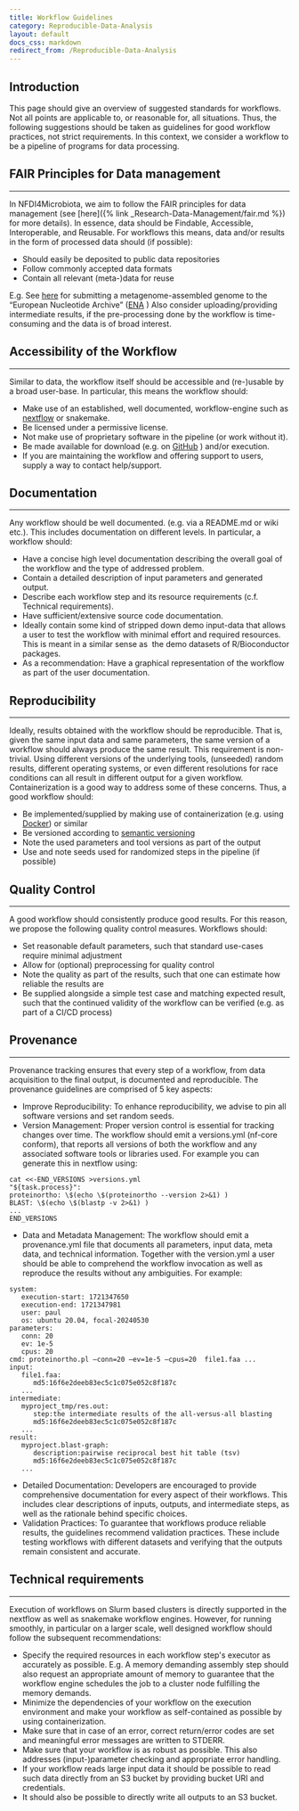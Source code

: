 ```yaml
---
title: Workflow Guidelines
category: Reproducible-Data-Analysis
layout: default
docs_css: markdown
redirect_from: /Reproducible-Data-Analysis
---
```


## Introduction

This page should give an overview of suggested standards for workflows. Not all points are applicable to, or reasonable for, all situations. Thus, the following suggestions should be taken as guidelines for good workflow practices, not strict requirements. In this context, we consider a workflow to be a pipeline of programs for data processing.

## FAIR Principles for Data management
---
In NFDI4Microbiota, we aim to follow the FAIR principles for data management (see [here]({% link _Research-Data-Management/fair.md %}) for more details).
In essence, data should be Findable, Accessible, Interoperable, and Reusable.
For workflows this means, data and/or results in the form of processed data should (if possible):

- Should easily be deposited to public data repositories
- Follow commonly accepted data formats
- Contain all relevant (meta-)data for reuse

E.g. See [here](https://ena-docs.readthedocs.io/en/latest/submit/assembly/metagenome/mag.html) for submitting a metagenome-assembled genome to the “European Nucleotide Archive” ([ENA](https://www.ebi.ac.uk/ena/browser/home) )
Also consider uploading/providing intermediate results, if the pre-processing done by the workflow is time-consuming and the data is of broad interest.

## Accessibility of the Workflow
---
Similar to data, the workflow itself should be accessible and (re-)usable by a broad user-base.
In particular, this means the workflow should:  

- Make use of an established, well documented, workflow-engine such as [nextflow](https://www.nextflow.io/) or snakemake.
- Be licensed under a permissive license.
- Not make use of proprietary software in the pipeline (or work without it).
- Be made available for download (e.g. on [GitHub](https://github.com/) ) and/or execution.
- If you are maintaining the workflow and offering support to users, supply a way to contact help/support.

## Documentation
---
Any workflow should be well documented. (e.g. via a README.md or wiki etc.). This includes documentation on different levels. In particular, a workflow should:

- Have a concise high level documentation describing the overall goal of the workflow and the type of addressed problem.
- Contain a detailed description of input parameters and generated output.
- Describe each workflow step and its resource requirements (c.f. Technical requirements).
- Have sufficient/extensive source code documentation.
- Ideally contain some kind of stripped down demo input-data that allows a user to test the workflow with minimal effort and required resources. This is meant in a similar sense as  the demo datasets of R/Bioconductor packages.
- As a recommendation: Have a graphical representation of the workflow as part of the user documentation.

## Reproducibility
---
Ideally, results obtained with the workflow should be reproducible. That is, given the same input data and same parameters, the same version of a workflow should always produce the same result. This requirement is non-trivial. Using different versions of the underlying tools, (unseeded) random results, different operating systems, or even different resolutions for race conditions can all result in different output for a given workflow. Containerization is a good way to address some of these concerns.
Thus, a good workflow should:

- Be implemented/supplied by making use of containerization (e.g. using [Docker](https://www.docker.com/resources/what-container/)) or similar
- Be versioned according to [semantic versioning](https://semver.org/)
- Note the used parameters and tool versions as part of the output
- Use and note seeds used for randomized steps in the pipeline (if possible)

## Quality Control
---
A good workflow should consistently produce good results. For this reason, we propose the following quality control measures. Workflows should:

- Set reasonable default parameters, such that standard use-cases require minimal adjustment
- Allow for (optional) preprocessing for quality control
- Note the quality as part of the results, such that one can estimate how reliable the results are
- Be supplied alongside a simple test case and matching expected result, such that the continued validity of the workflow can be verified (e.g. as part of a CI/CD process)

## Provenance
---
Provenance tracking ensures that every step of a workflow, from data acquisition to the final output, is documented and reproducible. The provenance guidelines are comprised of 5 key aspects:

- Improve Reproducibility: To enhance reproducibility, we advise to pin all software versions and set random seeds.
- Version Management: Proper version control is essential for tracking changes over time. The workflow should emit a versions.yml (nf-core conform), that reports all versions of both the workflow and any associated software tools or libraries used. For example you can generate this in nextflow using: 

```
cat <<-END_VERSIONS >versions.yml 
"${task.process}":
proteinortho: \$(echo \$(proteinortho --version 2>&1) ) 
BLAST: \$(echo \$(blastp -v 2>&1) ) 
... 
END_VERSIONS
```

- Data and Metadata Management: The workflow should emit a provenance.yml file that documents all parameters, input data, meta data, and technical information. Together with the version.yml a user should be able to comprehend the workflow invocation as well as reproduce the results without any ambiguities. For example:

```
system:
   execution-start: 1721347650
   execution-end: 1721347981
   user: paul
   os: ubuntu 20.04, focal-20240530⁠
parameters:
   conn: 20
   ev: 1e-5
   cpus: 20
cmd: proteinortho.pl –conn=20 –ev=1e-5 –cpus=20  file1.faa ...
input:
   file1.faa:
      md5:16f6e2deeb83ec5c1c075e052c8f187c
   ...
intermediate:
   myproject_tmp/res.out:
      step:the intermediate results of the all-versus-all blasting
      md5:16f6e2deeb83ec5c1c075e052c8f187c
   ...
result:
   myproject.blast-graph:
      description:pairwise reciprocal best hit table (tsv)
      md5:16f6e2deeb83ec5c1c075e052c8f187c
   ...
```

- Detailed Documentation: Developers are encouraged to provide comprehensive documentation for every aspect of their workflows. This includes clear descriptions of inputs, outputs, and intermediate steps, as well as the rationale behind specific choices.
- Validation Practices: To guarantee that workflows produce reliable results, the guidelines recommend validation practices. These include testing workflows with different datasets and verifying that the outputs remain consistent and accurate.

## Technical requirements
---
Execution of workflows on Slurm based clusters is directly supported in the nextflow as well as snakemake workflow engines. However, for running smoothly, in particular on a larger scale, well designed workflow should follow the subsequent recommendations:

- Specify the required resources in each workflow step's executor as accurately as possible. E.g. A memory demanding assembly step should also request an appropriate amount of memory to guarantee that the workflow engine schedules the job to a cluster node fulfilling the memory demands.
- Minimize the dependencies of your workflow on the execution environment and make your workflow as self-contained as possible by using containerization.
- Make sure that in case of an error, correct return/error codes are set and meaningful error messages are written to STDERR.
- Make sure that your workflow is as robust as possible. This also addresses (input-)parameter checking and appropriate error handling.
- If your workflow reads large input data it should be possible to read such data directly from an S3 bucket by providing bucket URI and credentials.
- It should also be possible to directly write all outputs to an S3 bucket.
